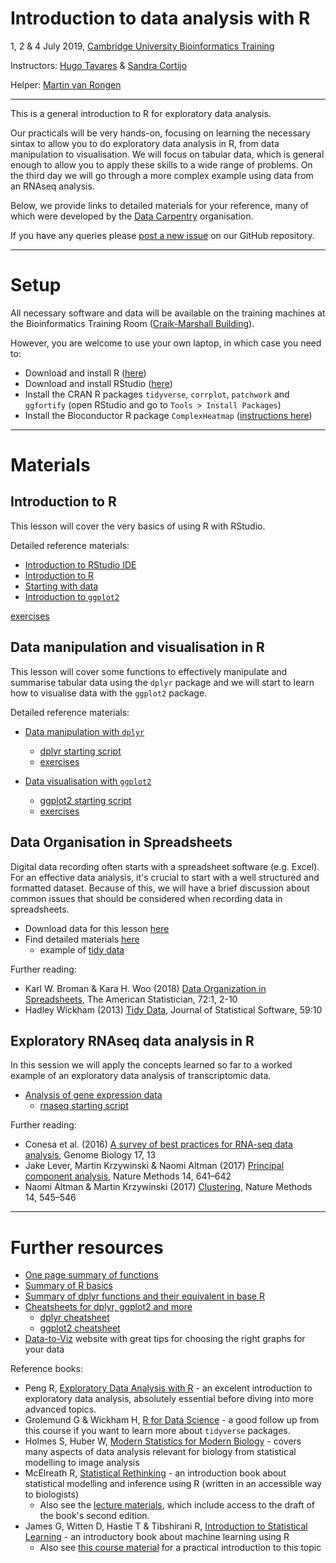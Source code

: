 # Introduction to data analysis with R

1, 2 & 4 July 2019, [Cambridge University Bioinformatics Training](https://bioinfotraining.bio.cam.ac.uk/)

Instructors: [Hugo Tavares](https://www.slcu.cam.ac.uk/people/tavares-hugo) & [Sandra Cortijo](https://www.slcu.cam.ac.uk/people/cortijo-sandra)

Helper: [Martin van Rongen](https://www.slcu.cam.ac.uk/people/van-rongen-martin)

----

This is a general introduction to R for exploratory data analysis. 

Our practicals will be very hands-on, focusing on learning the necessary sintax 
to allow you to do exploratory data analysis in R, from data manipulation to visualisation. 
We will focus on tabular data, which is general enough to allow you to apply 
these skills to a wide range of problems. On the third day we will go through a 
more complex example using data from an RNAseq analysis.

Below, we provide links to detailed materials for your reference, many of 
which were developed by the [Data Carpentry](https://datacarpentry.org) organisation.

If you have any queries please [post a new issue](https://github.com/tavareshugo/2019-07-01-bioinformatics_for_biologists/issues) 
on our GitHub repository.

----

# Setup

All necessary software and data will be available on the training machines at 
the Bioinformatics Training Room 
([Craik-Marshall Building](https://maps.google.co.uk/maps?hl=en-GB&q=Craik-Marshall+Building,+Downing+Site,+Cambridge&source=calendar)).

However, you are welcome to use your own laptop, in which case you need to:

* Download and install R ([here](https://cran.r-project.org/))
* Download and install RStudio ([here](https://www.rstudio.com/products/rstudio/download/#download))
* Install the CRAN R packages `tidyverse`, `corrplot`, `patchwork` and `ggfortify` (open RStudio and go to `Tools > Install Packages`)
* Install the Bioconductor R package `ComplexHeatmap` ([instructions here](https://bioconductor.org/packages/release/bioc/html/ComplexHeatmap.html))

----

# Materials 

## Introduction to R

This lesson will cover the very basics of using R with RStudio. 

Detailed reference materials:

* [Introduction to RStudio IDE](https://datacarpentry.org/R-ecology-lesson/00-before-we-start.html)
* [Introduction to R](https://datacarpentry.org/R-ecology-lesson/01-intro-to-r.html)
* [Starting with data](https://datacarpentry.org/R-ecology-lesson/02-starting-with-data.html)
* [Introduction to `ggplot2`]()

[exercises](https://tavareshugo.github.io/data_carpentry_extras/slides_with_exercises/exercises.html#1_intro)


## Data manipulation and visualisation in R

This lesson will cover some functions to effectively manipulate and summarise 
tabular data using the `dplyr` package and we will start to learn how to 
visualise data with the `ggplot2` package.

Detailed reference materials:

* [Data manipulation with `dplyr`](https://datacarpentry.org/R-ecology-lesson/03-dplyr.html)
    * [dplyr starting script](https://raw.githubusercontent.com/tavareshugo/2018-12-03-bioinformatics_for_biologists/master/dplyr_lesson.R)
    * [exercises](https://tavareshugo.github.io/data_carpentry_extras/slides_with_exercises/exercises.html#2_manipulating_data_frames_with_dplyr)

* [Data visualisation with `ggplot2`](https://datacarpentry.org/R-ecology-lesson/04-visualization-ggplot2.html)
    * [ggplot2 starting script](https://raw.githubusercontent.com/tavareshugo/2018-12-03-bioinformatics_for_biologists/master/ggplot_lesson.R)
    * [exercises](https://tavareshugo.github.io/data_carpentry_extras/slides_with_exercises/exercises.html#3_plotting_with_ggplot2)


## Data Organisation in Spreadsheets

Digital data recording often starts with a spreadsheet software (e.g. Excel). 
For an effective data analysis, it's crucial to start with a well structured 
and formatted dataset. Because of this, we will have a brief discussion about 
common issues that should be considered when recording data in spreadsheets.

* Download data for this lesson [here](https://ndownloader.figshare.com/files/2252083)
* Find detailed materials [here](https://datacarpentry.org/spreadsheet-ecology-lesson/)
    * example of [tidy data](https://docs.google.com/spreadsheets/d/1VIygwM-x-wuYVGJv1JFFPRosg0DzSXdM1jLf5bHwg7o/edit?usp=sharing)

Further reading:

*  Karl W. Broman & Kara H. Woo (2018) [Data Organization in Spreadsheets](https://doi.org/10.1080/00031305.2017.1375989), 
The American Statistician, 72:1, 2-10
* Hadley Wickham (2013) [Tidy Data](http://dx.doi.org/10.18637/jss.v059.i10), 
Journal of Statistical Software, 59:10


## Exploratory RNAseq data analysis in R

In this session we will apply the concepts learned so far to a worked example of 
an exploratory data analysis of transcriptomic data.

* [Analysis of gene expression data](https://tavareshugo.github.io/data-carpentry-rnaseq/)
    * [rnaseq starting script](https://raw.githubusercontent.com/tavareshugo/2018-12-03-bioinformatics_for_biologists/master/rnaseq_analysis.R)


Further reading:

* Conesa et al. (2016) [A survey of best practices for RNA-seq data analysis](https://doi.org/10.1186/s13059-016-0881-8),
Genome Biology 17, 13
* Jake Lever, Martin Krzywinski & Naomi Altman (2017) [Principal component analysis](https://www.nature.com/articles/nmeth.4346),
Nature Methods 14, 641–642
* Naomi Altman & Martin Krzywinski (2017) [Clustering](https://www.nature.com/articles/nmeth.4299), 
Nature Methods 14, 545–546

----

# Further resources

* [One page summary of functions](https://drive.google.com/file/d/1bo8vMXeeiRy8l89eIjOALezO3V5oaewY/view)
* [Summary of R basics](https://tavareshugo.github.io/data_carpentry_extras/recap_intro_r/recap_intro_r.html)
* [Summary of dplyr functions and their equivalent in base R](https://tavareshugo.github.io/data_carpentry_extras/base-r_tidyverse_equivalents/base-r_tidyverse_equivalents.html)
* [Cheatsheets for dplyr, ggplot2 and more](https://www.rstudio.com/resources/cheatsheets/)
    * [dplyr cheatsheet](https://github.com/rstudio/cheatsheets/raw/master/data-transformation.pdf)
    * [ggplot2 cheatsheet](https://github.com/rstudio/cheatsheets/raw/master/data-visualization-2.1.pdf)
* [Data-to-Viz](https://www.data-to-viz.com/) website with great tips for choosing the right graphs for your data


Reference books:

* Peng R, [Exploratory Data Analysis with R](https://bookdown.org/rdpeng/exdata/) - an excelent introduction to exploratory data analysis, absolutely essential before diving into more advanced topics.
* Grolemund G & Wickham H, [R for Data Science](http://r4ds.had.co.nz/) - a good follow up from this course if you want to learn more about `tidyverse` packages.
* Holmes S, Huber W, [Modern Statistics for Modern Biology](https://www.huber.embl.de/msmb/) - covers many aspects of data analysis relevant for biology from statistical modelling to image analysis
* McElreath R, [Statistical Rethinking](https://xcelab.net/rm/statistical-rethinking/) - an introduction book about statistical modelling and inference using R (written in an accessible way to biologists)
    * Also see the [lecture materials](https://github.com/rmcelreath/statrethinking_winter2019), which include access to the draft of the book's second edition. 
*  James G, Witten D, Hastie T & Tibshirani R, [Introduction to Statistical Learning](http://www-bcf.usc.edu/~gareth/ISL/) - an introductory book about machine learning using R
    * Also see [this course material](https://lgatto.github.io/IntroMachineLearningWithR/) for a practical introduction to this topic
